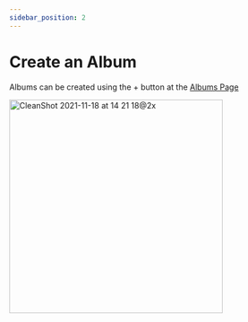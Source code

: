 ```yaml
---
sidebar_position: 2
---
```


# Create an Album

Albums can be created using the + button at the [Albums Page](https://cpanel.praisecharts.com/app/pages/albums)

<img width="381" alt="CleanShot 2021-11-18 at 14 21 18@2x" src="https://user-images.githubusercontent.com/23046374/142506138-1886db9a-e738-4b6a-8daa-2024f87b8023.png">
